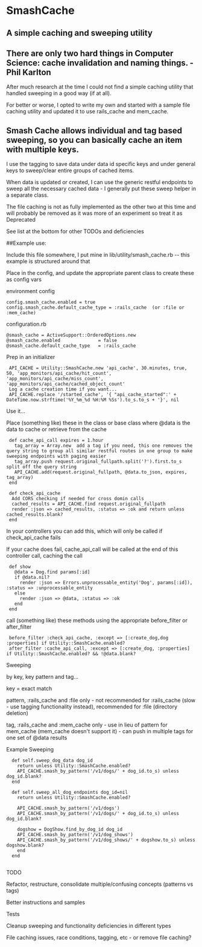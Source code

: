 
  # SmashCache
  ## A simple caching and sweeping utility
  
  ## There are only two hard things in Computer Science: cache invalidation and naming things.   -Phil Karlton
  
  After much research at the time I could not find a simple caching utility that handled sweeping in a good way (if at all).
  
  For better or worse, I opted to write my own and started with a sample file caching utility and updated it to use rails_cache and mem_cache.  
  
  ## Smash Cache allows individual and tag based sweeping, so you can basically cache an item with multiple keys.  
  
  I use the tagging to save data under data id specific keys and under general keys to sweep/clear entire groups of cached items.
  
  When data is updated or created, I can use the generic restful endpoints to sweep all the necessary cached data - I generally put these sweep helper in a separate class.
  
  The file caching is not as fully implemented as the other two at this time and will probably be removed as it was more of an experiment so treat it as Deprecated
  
  See list at the bottom for other TODOs and deficiencies 
  
  ##Example use:
  
  Include this file somewhere, I put mine in lib/utility/smash_cache.rb  -- this example is structured around that
  
  Place in the config, and update the appropriate parent class to create these as config vars
  
  environment config
  ```
  config.smash_cache.enabled = true
  config.smash_cache.default_cache_type = :rails_cache  (or :file or :mem_cache)
  ```
  
  configuration.rb
  ```
  @smash_cache = ActiveSupport::OrderedOptions.new
  @smash_cache.enabled              = false
  @smash_cache.default_cache_type   = :rails_cache
  ```
    
  Prep in an initializer
 ```
  API_CACHE = Utility::SmashCache.new 'api_cache', 30.minutes, true, 50, 'app_monitors/api_cache/hit_count', 'app_monitors/api_cache/miss_count', 'app_monitors/api_cache/cached_object_count'
  Log a cache creation time if you want...
  API_CACHE.replace '/started_cache', '{ "api_cache_started":' + DateTime.now.strftime('%Y_%m_%d %H:%M %Ss').to_s.to_s + '}', nil
 ```
    
  Use it...
  
  Place (something like) these in the class or base class where @data is the data to cache or retrieve from the cache
  ```  
   def cache_api_call expires = 1.hour
     tag_array = Array.new  add a tag if you need, this one removes the query string to group all similar restful routes in one group to make sweeping endpoints with paging easier
     tag_array.push request.original_fullpath.split('?').first.to_s  split off the query string
     API_CACHE.add(request.original_fullpath, @data.to_json, expires, tag_array)
   end
  
   def check_api_cache
    Add CORS checking if needed for cross domin calls
    cached_results = API_CACHE.find request.original_fullpath
    render :json => cached_results, :status => :ok and return unless cached_results.blank?
   end
   ```
   
  In your controllers you can add this, which will only be called if check_api_cache fails
  
  If your cache does fail, cache_api_call will be called at the end of this controller call, caching the call
 
 ``` 
  def show
    @data = Dog.find params[:id]
    if @data.nil?
      render :json => Errors.unprocessable_entity('Dog', params[:id]), :status => :unprocessable_entity
    else
      render :json => @data, :status => :ok
    end
  end
   ```
   
  call (something like) these methods using the appropriate before_filter or after_filter
 ```
  before_filter :check_api_cache, :except => [:create_dog,dog :properties] if Utility::SmashCache.enabled?
  after_filter :cache_api_call, :except => [:create_dog, :properties] if Utility::SmashCache.enabled? && !@data.blank?
 ``` 
 
  Sweeping
  
  by key, key pattern and tag...
  
  key = exact match
  
  pattern, :rails_cache and :file only - not recommended for :rails_cache (slow - use tagging functionality instead), recommended for :file (directory deletion)
  
  tag, :rails_cache and :mem_cache only - use in lieu of pattern for mem_cache (mem_cache doesn't support it) - can push in multiple tags for one set of @data results
  
  Example Sweeping
 ``` 
   def self.sweep_dog_data dog_id
     return unless Utility::SmashCache.enabled?
     API_CACHE.smash_by_pattern('/v1/dogs/' + dog_id.to_s) unless dog_id.blank?
   end
  
   def self.sweep_all_dog_endpoints dog_id=nil
     return unless Utility::SmashCache.enabled?
  
     API_CACHE.smash_by_pattern('/v1/dogs')
     API_CACHE.smash_by_pattern('/v1/dogs/' + dog_id.to_s) unless dog_id.blank?
  
     dogshow = DogShow.find_by_dog_id dog_id
     API_CACHE.smash_by_pattern('/v1/dog_shows')
     API_CACHE.smash_by_pattern('/v1/dog_shows/' + dogshow.to_s) unless dogshow.blank?
     end
   end
  
  ```  
  TODO
  
   Refactor, restructure, consolidate multiple/confusing concepts (patterns vs tags)
  
   Better instructions and samples
  
   Tests
  
   Cleanup sweeping and functionality deficiencies in different types 
  
   File caching issues, race conditions, tagging, etc -  or remove file caching?
  
  
